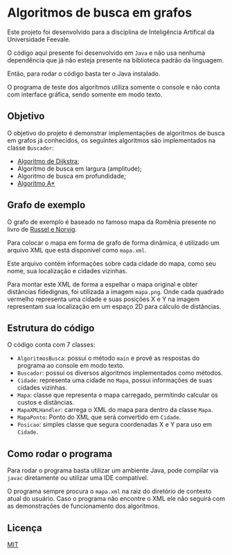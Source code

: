 # Algoritmos de busca em grafos

Este projeto foi desenvolvido para a disciplina de Inteligência Artifical da Universidade Feevale.

O código aqui presente foi desenvolvido em `Java` e não usa nenhuma dependência que já não esteja presente na biblioteca padrão da linguagem.

Então, para rodar o código basta ter o Java instalado.

O programa de teste dos algoritmos utiliza somente o console e não conta com interface gráfica, sendo somente em modo texto.

## Objetivo

O objetivo do projeto é demonstrar implementações de algoritmos de busca em grafos já conhecidos, os seguintes algoritmos são implementados na classe `Buscador`:

- [Algoritmo de Dijkstra](https://en.wikipedia.org/wiki/Dijkstra%27s_algorithm);
- Algoritmo de busca em largura (amplitude);
- Algoritmo de busca em profundidade;
- [Algoritmo A*](https://en.wikipedia.org/wiki/A*_search_algorithm)

## Grafo de exemplo

O grafo de exemplo é baseado no famoso mapa da Romênia presente no livro de [Russel e Norvig](http://aima.cs.berkeley.edu/).

Para colocar o mapa em forma de grafo de forma dinâmica, é utilizado um arquivo XML que está disponível como `mapa.xml`.

Este arquivo contém informações sobre cada cidade do mapa, como seu nome, sua localização e cidades vizinhas.

Para montar este XML de forma a espelhar o mapa original e obter distâncias fidedignas, foi utilizada a imagem `mapa.png`. Onde cada quadrado vermelho representa uma cidade e suas posições X e Y na imagem representam sua localização em um espaço 2D para cálculo de distâncias.

## Estrutura do código

O código conta com 7 classes:

- `AlgoritmosBusca`: possui o método `main` e provê as respostas do programa ao console em modo texto.
- `Buscador`: possui os diversos algoritmos implementados como métodos.
- `Cidade`: representa uma cidade no `Mapa`, possui informações de suas cidades vizinhas.
- `Mapa`: classe que representa o mapa carregado, permitindo calcular os custos e distâncias.
- `MapaXMLHandler`: carrega o XML do mapa para dentro da classe `Mapa`.
- `MapaPonto`: Ponto do XML que será convertido em `Cidade`.
- `Posicao`: simples classe que segura coordenadas X e Y para uso em `Cidade`.

## Como rodar o programa

Para rodar o programa basta utilizar um ambiente Java, pode compilar via `javac` diretamente ou utilizar uma IDE compatível.

O programa sempre procura o `mapa.xml` na raiz do diretório de contexto atual do usuário. Caso o programa não encontre o XML ele não seguirá com as demonstrações de funcionamento dos algoritmos.

## Licença

[MIT](LICENSE)
